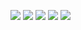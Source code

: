![](http://github-profile-summary-cards.vercel.app/api/cards/profile-details?username=Saxho-tv&theme=blueberry)
![](http://github-profile-summary-cards.vercel.app/api/cards/repos-per-language?username=Saxho-tv&theme=blueberry)
![](http://github-profile-summary-cards.vercel.app/api/cards/most-commit-language?username=Saxho-tv&theme=blueberry)
![](http://github-profile-summary-cards.vercel.app/api/cards/stats?username=Saxho-tv&theme=blueberry)
![](http://github-profile-summary-cards.vercel.app/api/cards/productive-time?username=Saxho-tv&theme=blueberry&utcOffset=8)
